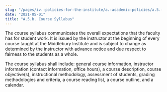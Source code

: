 ```yaml
---
slug: "/pages/iv.-policies-for-the-institute/a.-academic-policies/a.5.-instruction/a.5.b.-course-syllabus"
date: "2021-05-01"
title: "A.5.b. Course Syllabus"
---
```


The course syllabus communicates the overall expectations that the faculty has for student work. It is issued by the instructor at the beginning of every course taught at the Middlebury Institute and is subject to change as determined by the instructor with advance notice and due respect to fairness to the students as a whole.  

The course syllabus shall include: general course information, instructor information (contact information, office hours), a course description, course objective(s), instructional methodology, assessment of students, grading methodologies and criteria, a course reading list, a course outline, and a calendar.